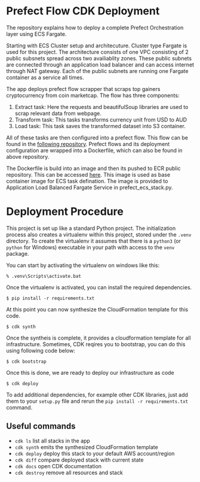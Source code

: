 
# Prefect Flow CDK Deployment

The repository explains how to deploy a complete Prefect Orchestration layer using ECS Fargate.

Starting with ECS Cluster setup and architecuture. Cluster type Fargate is used for this project. The architecture consists of one VPC consisting of 2 public subsnets spread
across two availiablity zones. These public subnets are connected through an application load balancer and can access internet through NAT gateway. Each of the public subnets
are running one Fargate container as a service all times.

The app deploys prefect flow scrapper that scraps top gainers cryptocurrency from coin marketcap. The flow has three components:
  1. Extract task: Here the requests and beautifulSoup libraries are used to scrap relevant data from webpage.
  2. Transform task: This tasks transforms currency unit from USD to AUD
  3. Load task: This task saves the transformed dataset into S3 container.

All of these tasks are then configured into a prefect flow. This flow can be found in the [following repository](https://github.com/usamatrq94/Prefect-ECSAgent-Deploy).
Prefect flows and its deployment configuration are wrapped into a Dockerfile, which can also be found in above repository.

The Dockerfile is build into an image and then its pushed to ECR public repository. This can be accessed [here](https://gallery.ecr.aws/s0c5i6w0/prefect-service-image).
This image is used as base container image for ECS task defination. The image is provided to Application Load Balanced Fargate Service in prefect_ecs_stack.py. 

# Deployment Procedure

This project is set up like a standard Python project.  The initialization process also creates a virtualenv within this project, stored under the `.venv`
directory.  To create the virtualenv it assumes that there is a `python3` (or `python` for Windows) executable in your path with access to the `venv`
package. 



You can start by activating the virtualenv on windows like this:

```
% .venv\Scripts\activate.bat
```

Once the virtualenv is activated, you can install the required dependencies.

```
$ pip install -r requirements.txt
```

At this point you can now synthesize the CloudFormation template for this code.

```
$ cdk synth
```
Once the syntheis is complete, it provides a cloudformation template for all infrastructure. Sometimes, CDK reqires you to bootstrap, you can do this using following code below:
```
$ cdk bootstrap
```
Once this is done, we are ready to deploy our infrastructure as code
```
$ cdk deploy
```

To add additional dependencies, for example other CDK libraries, just add
them to your `setup.py` file and rerun the `pip install -r requirements.txt`
command.

## Useful commands

 * `cdk ls`          list all stacks in the app
 * `cdk synth`       emits the synthesized CloudFormation template
 * `cdk deploy`      deploy this stack to your default AWS account/region
 * `cdk diff`        compare deployed stack with current state
 * `cdk docs`        open CDK documentation
 * `cdk destroy`     remove all resources and stack


